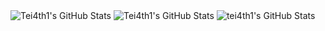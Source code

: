 <img src="https://github-readme-stats.vercel.app/api?username=Tei4th1&theme=tokyonight&show_icons=true&hide_border=true&count_private=true" alt="Tei4th1's GitHub Stats" />
<img src="https://github-readme-stats.vercel.app/api/top-langs/?username=Tei4th1&theme=tokyonight&show_icons=true&hide_border=true&layout=compact" alt="Tei4th1's GitHub Stats" />
<img src="https://github-readme-streak-stats.herokuapp.com/?user=tei4th1&theme=vue-dark&hide_border=true" alt="tei4th1's GitHub Stats" />
